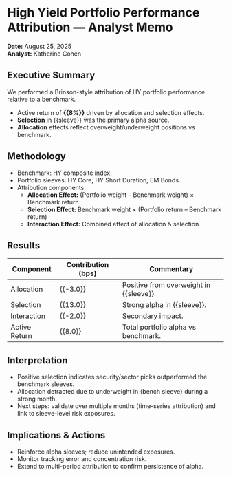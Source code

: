 # High Yield Portfolio Performance Attribution — Analyst Memo  

**Date:** August 25, 2025  
**Analyst:** Katherine Cohen  

## Executive Summary  
We performed a Brinson-style attribution of HY portfolio performance relative to a benchmark.  
- Active return of **{{8%}}** driven by allocation and selection effects.  
- **Selection** in {{sleeve}} was the primary alpha source.  
- **Allocation** effects reflect overweight/underweight positions vs benchmark.  

## Methodology  
- Benchmark: HY composite index.  
- Portfolio sleeves: HY Core, HY Short Duration, EM Bonds.  
- Attribution components:  
  - **Allocation Effect:** (Portfolio weight – Benchmark weight) × Benchmark return  
  - **Selection Effect:** Benchmark weight × (Portfolio return – Benchmark return)  
  - **Interaction Effect:** Combined effect of allocation & selection  

## Results  
| Component     | Contribution (bps) | Commentary |  
|---------------|---------------------|------------|  
| Allocation    | {{-3.0}} | Positive from overweight in {{sleeve}}. |  
| Selection     | {{13.0}} | Strong alpha in {{sleeve}}. |  
| Interaction   | {{-2.0}} | Secondary impact. |  
| Active Return | {{8.0}} | Total portfolio alpha vs benchmark. |  

## Interpretation  
- Positive selection indicates security/sector picks outperformed the benchmark sleeves.
- Allocation detracted due to underweight in {bench sleeve} during a strong month.
- Next steps: validate over multiple months (time-series attribution) and link to sleeve-level risk exposures.  

## Implications & Actions  
- Reinforce alpha sleeves; reduce unintended exposures.  
- Monitor tracking error and concentration risk.  
- Extend to multi-period attribution to confirm persistence of alpha.
